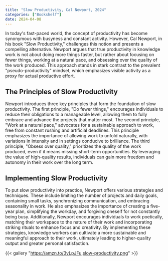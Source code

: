 ```yaml
---
title: "Slow Productivity, Cal Newport, 2024"
categories: ["Bookshelf"]
date: 2024-04-08
---
```


In today's fast-paced world, the concept of productivity has become synonymous with busyness and constant activity. However, Cal Newport, in his book "Slow Productivity," challenges this notion and presents a compelling alternative. Newport argues that true productivity in knowledge work is not about doing more things faster, but rather about focusing on fewer things, working at a natural pace, and obsessing over the quality of the work produced. This approach stands in stark contrast to the prevalent "pseudo-productivity" mindset, which emphasizes visible activity as a proxy for actual productive effort.

## The Principles of Slow Productivity

Newport introduces three key principles that form the foundation of slow productivity. The first principle, "Do fewer things," encourages individuals to reduce their obligations to a manageable level, allowing them to fully embrace and advance the projects that matter most. The second principle, "Work at a natural pace," advocates for a sustainable approach to work, free from constant rushing and artificial deadlines. This principle emphasizes the importance of allowing work to unfold naturally, with variations in intensity and in settings conducive to brilliance. The third principle, "Obsess over quality," prioritizes the quality of the work produced, even if it means missing short-term opportunities. By leveraging the value of high-quality results, individuals can gain more freedom and autonomy in their work over the long term.

## Implementing Slow Productivity

To put slow productivity into practice, Newport offers various strategies and techniques. These include limiting the number of projects and daily goals, containing small tasks, synchronizing communication, and embracing seasonality in work. He also emphasizes the importance of creating a five-year plan, simplifying the workday, and forgiving oneself for not constantly being busy. Additionally, Newport encourages individuals to work poetically, matching their workspace to the nature of their work and incorporating striking rituals to enhance focus and creativity. By implementing these strategies, knowledge workers can cultivate a more sustainable and meaningful approach to their work, ultimately leading to higher-quality output and greater personal satisfaction.

{{< gallery "https://amzn.to/3vLpJFu,slow-productivity.png" >}}

